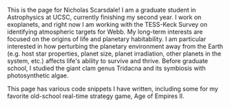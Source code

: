 This is the page for Nicholas Scarsdale! I am a graduate student in Astrophysics at UCSC, currently finishing my second year.
I work on exoplanets, and right now I am working with the TESS-Keck Survey on identifying atmospheric targets for Webb. 
My long-term interests are focused on the origins of life and planetary habitability. 
I am particular interested in how perturbing the planetary environment away from the Earth (e.g. host star properties, planet size, planet
irradiation, other planets in the system, etc.) affects life's ability to survive and thrive. 
Before graduate school, I studied the giant clam genus Tridacna and its symbiosis with photosynthetic algae. 

This page has various code snippets I have written, including some for my favorite old-school real-time strategy game, Age of Empires II. 

<!---
nascarsdale/nascarsdale is a ✨ special ✨ repository because its `README.md` (this file) appears on your GitHub profile.
You can click the Preview link to take a look at your changes.
--->
